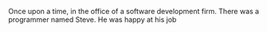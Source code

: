 Once upon a time, in the office of a software development firm.
There was a programmer named Steve.
He was happy at his job
